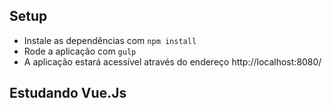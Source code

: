 ## Setup

* Instale as dependências com `npm install`
* Rode a aplicação com `gulp`
* A aplicação estará acessível através do endereço http://localhost:8080/

## Estudando Vue.Js